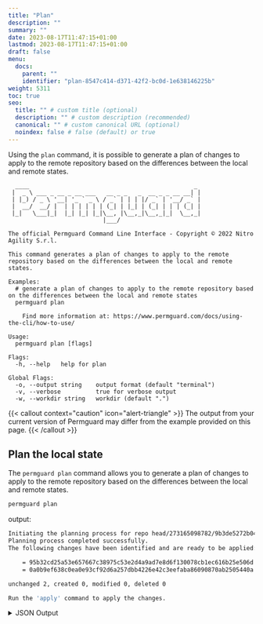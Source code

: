 ```yaml
---
title: "Plan"
description: ""
summary: ""
date: 2023-08-17T11:47:15+01:00
lastmod: 2023-08-17T11:47:15+01:00
draft: false
menu:
  docs:
    parent: ""
    identifier: "plan-8547c414-d371-42f2-bc0d-1e638146225b"
weight: 5311
toc: true
seo:
  title: "" # custom title (optional)
  description: "" # custom description (recommended)
  canonical: "" # custom canonical URL (optional)
  noindex: false # false (default) or true
---
```

Using the `plan` command, it is possible to  generate a plan of changes to apply to the remote repository based on the differences between the local and remote states.

```text
  ____                                               _
 |  _ \ ___ _ __ _ __ ___   __ _ _   _  __ _ _ __ __| |
 | |_) / _ \ '__| '_ ` _ \ / _` | | | |/ _` | '__/ _` |
 |  __/  __/ |  | | | | | | (_| | |_| | (_| | | | (_| |
 |_|   \___|_|  |_| |_| |_|\__, |\__,_|\__,_|_|  \__,_|
                           |___/

The official Permguard Command Line Interface - Copyright © 2022 Nitro Agility S.r.l.

This command generates a plan of changes to apply to the remote repository based on the differences between the local and remote states.

Examples:
  # generate a plan of changes to apply to the remote repository based on the differences between the local and remote states
  permguard plan

	Find more information at: https://www.permguard.com/docs/using-the-cli/how-to-use/

Usage:
  permguard plan [flags]

Flags:
  -h, --help   help for plan

Global Flags:
  -o, --output string    output format (default "terminal")
  -v, --verbose          true for verbose output
  -w, --workdir string   workdir (default ".")
```

{{< callout context="caution" icon="alert-triangle" >}}
The output from your current version of Permguard may differ from the example provided on this page.
{{< /callout >}}

## Plan the local state

The `permguard plan` command allows you to generate a plan of changes to apply to the remote repository based on the differences between the local and remote states.

```bash
permguard plan
```

output:

```bash
Initiating the planning process for repo head/273165098782/9b3de5272b0447f2a8d1024937bdef11.
Planning process completed successfully.
The following changes have been identified and are ready to be applied:

	= 95b32cd25a53e657667c38975c53e2d4a9ad7e8d6f130078cb1ec616b25e506d pharmacy-branch-management
	= 0a0b9ef638c0ea0e93cf92d6a257dbb4226e42c3eefaba86090870ab2505440a schema

unchanged 2, created 0, modified 0, deleted 0

Run the 'apply' command to apply the changes.
```

<details>
  <summary>
    JSON Output
  </summary>

```bash
permguard plan --output json
```

output:

```bash
{
  "plan": {
    "create": [],
    "delete": [],
    "modify": [],
    "unchanged": [
      {
        "oname": "pharmacy-branch-management",
        "otype": "blob",
        "oid": "95b32cd25a53e657667c38975c53e2d4a9ad7e8d6f130078cb1ec616b25e506d",
        "codeid": "pharmacy-branch-management",
        "codetype": "acpolicy",
        "state": "unchanged"
      },
      {
        "oname": "schema",
        "otype": "blob",
        "oid": "0a0b9ef638c0ea0e93cf92d6a257dbb4226e42c3eefaba86090870ab2505440a",
        "codeid": "schema",
        "codetype": "schema",
        "state": "unchanged"
      }
    ]
  }
}
```

</details>
